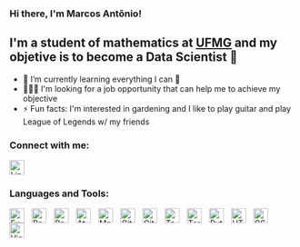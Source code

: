 ### Hi there, I'm Marcos Antônio!

## I'm a student of mathematics at <a href="https://ufmg.br/international-visitors" target="_blank">UFMG</a> and my objetive is to become a Data Scientist 🚀

- 🌱 I’m currently learning everything I can 🤣
- 👨🏽‍💻 I'm looking for a job opportunity that can help me to achieve my objective
- ⚡ Fun facts: I'm interested in gardening and I like to play guitar and play League of Legends w/ my friends

### Connect with me:
<a href="https://www.linkedin.com/in/mafsfilho/" target="_blank">
    <img src="https://logospng.org/download/linkedin/logo-linkedin-icon-256.png" alt="LinkedIn Logo" width="26px">
</a>

### Languages and Tools:

<img align="left" alt="Excel" width="26px" src="https://upload.wikimedia.org/wikipedia/commons/thumb/3/34/Microsoft_Office_Excel_%282019–present%29.svg/826px-Microsoft_Office_Excel_%282019–present%29.svg.png" style="padding-right:10px;" />

<img align="left" alt="PowerBI" width="26px" src="https://icon-library.com/images/power-bi-icon/power-bi-icon-20.jpg" style="padding-right:10px;" />

<img align="left" alt="PostgreSQL" width="26px" src="https://cdn.jsdelivr.net/gh/devicons/devicon/icons/postgresql/postgresql-original.svg" style="padding-right:10px;" />

<img align="left" alt="Atom" width="26px" src="https://cdn.jsdelivr.net/gh/devicons/devicon/icons/atom/atom-original.svg" style="padding-right:10px;" />

<img align="left" alt="MongoDB" width="26px" src="https://cdn.jsdelivr.net/gh/devicons/devicon/icons/mongodb/mongodb-original.svg" style="padding-right:10px;" />

<img align="left" alt="Git" width="26px" src="https://cdn.jsdelivr.net/gh/devicons/devicon/icons/git/git-original.svg" style="padding-right:10px;" />

<img align="left" alt="GitHub" width="26px" src="https://user-images.githubusercontent.com/3369400/139447912-e0f43f33-6d9f-45f8-be46-2df5bbc91289.png" style="padding-right:10px;" />

<img align="left" alt="Tableau" width="26px" src="https://cdn.filepicker.io/api/file/jZDILlufSOSDOkuJTZ7J" style="padding-right:10px;" />

<img align="left" alt="Terminal" width="26px" src="https://help.apple.com/assets/6152754A4192845C4361C49A/6152754B4192845C4361C4A1/pt_BR/d94aa1c4979b25e9ffbda97fcbae219a.png" style="padding-right:10px;" />

<img align="left" alt="Python" width="26px" src="https://cdn.jsdelivr.net/gh/devicons/devicon/icons/python/python-original.svg" style="padding-right:10px;" />

<img align="left" alt="HTML5" width="26px" src="https://cdn.jsdelivr.net/gh/devicons/devicon/icons/html5/html5-original.svg" style="padding-right:10px;" />

<img align="left" alt="CSS3" width="26px" src="https://cdn.jsdelivr.net/gh/devicons/devicon/icons/css3/css3-original.svg" style="padding-right:10px;" />

<img align="left" alt="Visual Studio Code" width="26px" src="https://cdn.jsdelivr.net/gh/devicons/devicon/icons/vscode/vscode-original.svg" style="padding-right:10px;" />
